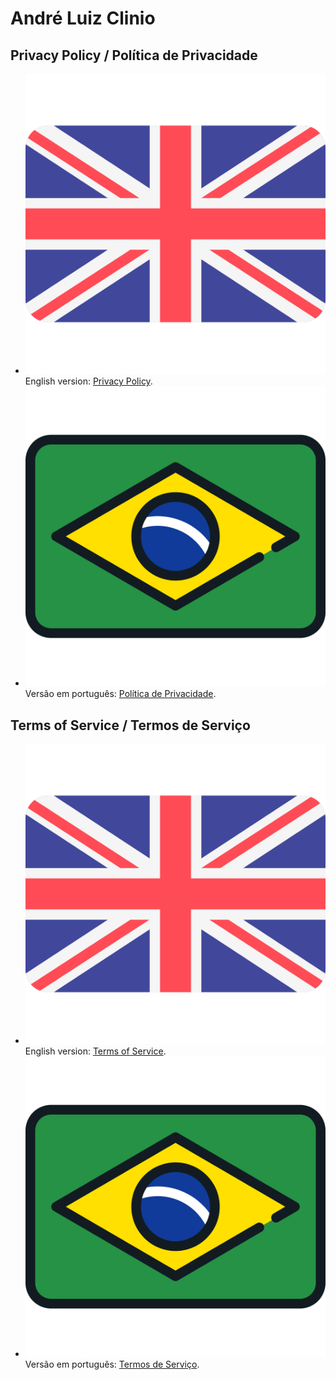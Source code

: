 # André Luiz Clinio

## Privacy Policy / Política de Privacidade

* <img src="images/lang/en.svg" alt="en" heigh="16" /> English version: [Privacy Policy](privacy-policy/en.md).
* <img src="images/lang/pt.svg" alt="pt" heigh="16" /> Versão em português: [Política de Privacidade](privacy-policy/index.md).

## Terms of Service / Termos de Serviço

* ![en](images/lang/en.svg) English version: [Terms of Service](terms-of-service/en.md).
* ![pt](images/lang/pt.svg) Versão em português: [Termos de Serviço](terms-of-service/index.md).
